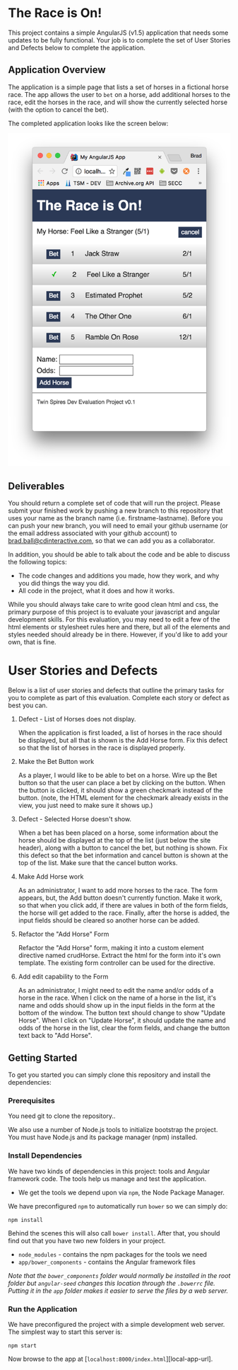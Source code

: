 # The Race is On!

This project contains a simple AngularJS (v1.5) application that needs some updates to be fully functional. 
Your job is to complete the set of User Stories and Defects below to complete the application.

## Application Overview

The application is a simple page that lists a set of horses in a fictional horse race. The app
allows the user to `bet` on a horse, add additional horses to the race, edit the horses in the race,
and will show the currently selected horse (with the option to cancel the bet).

The completed application looks like the screen below:

![finished product](https://github.com/Bradleycorn/cdi-dev-eval/raw/master/finished-product.png)


## Deliverables

You should return a complete set of code that will run the project. Please submit your finished work
by pushing a new branch to this repository that uses your name as the branch name (i.e. firstname-lastname). 
Before you can push your new branch, you will need to email your github username (or the email address associated with your github account) to brad.ball@cdinteractive.com, so that we can add you as a collaborator.

In addition, you should be able to talk about the code and be able to discuss the following topics:
* The code changes and additions you made, how they work, and why you did things the way you did.
* All code in the project, what it does and how it works.

While you should always take care to write good clean html and css, the primary purpose of this
project is to evaluate your javascript and angular development skills. For this evaluation, you
may need to edit a few of the html elements or stylesheet rules here and there, but all of the 
elements and styles needed should already be in there. However, if you'd like to add your own, 
that is fine.


# User Stories and Defects
Below is a list of user stories and defects that outline the primary tasks for you to complete as part of this evaluation. Complete each story or defect as best you can.

1. Defect - List of Horses does not display. 
   
   When the application is first loaded, a list of horses in the race should be displayed, but
   all that is shown is the Add Horse form. Fix this defect so that the list of horses in the race 
   is displayed properly.
   
2. Make the Bet Button work

    As a player, I would like to be able to bet on a horse. 
    Wire up the Bet button so that the user can place a bet by clicking on the button. 
    When the button is clicked, it should show a green checkmark instead of the button.
    (note, the HTML element for the checkmark already exists in the view, you just need to 
    make sure it shows up.)
    
3. Defect - Selected Horse doesn't show.

    When a bet has been placed on a horse, some information about the horse should be
    displayed at the top of the list (just below the site header), along with a button
    to cancel the bet, but nothing is shown. Fix this defect so that the bet information
    and cancel button is shown at the top of the list. Make sure that the cancel button works.
    
4. Make Add Horse work 
    
    As an administrator, I want to add more horses to the race. The form appears, but, the
    Add button doesn't currently function. Make it work, so that when you click add, if
    there are values in both of the form fields, the horse will get added to the race. Finally,
    after the horse is added, the input fields should be cleared so another horse can be added.
    
5. Refactor the "Add Horse" Form

    Refactor the "Add Horse" form, making it into a custom element directive named crudHorse.
    Extract the html for the form into it's own template. The existing form controller can
    be used for the directive.
    
    
6. Add edit capability to the Form

    As an administrator, I might need to edit the name and/or odds of a horse in the race. 
    When I click on the name of a horse in the list, it's name and odds should show up in the
    input fields in the form at the bottom of the window. The button text should change to show
    "Update Horse". When I click on "Update Horse", it should update the name and odds of the horse
    in the list, clear the form fields, and change the button text back to "Add Horse".
    
    
    


## Getting Started

To get you started you can simply clone this repository and install the dependencies:

### Prerequisites

You need git to clone the repository..

We also use a number of Node.js tools to initialize bootstrap the project. You must have Node.js
and its package manager (npm) installed.

### Install Dependencies

We have two kinds of dependencies in this project: tools and Angular framework code. The tools help
us manage and test the application.

* We get the tools we depend upon via `npm`, the Node Package Manager.

We have preconfigured `npm` to automatically run `bower` so we can simply do:

```
npm install
```

Behind the scenes this will also call `bower install`. After that, you should find out that you have
two new folders in your project.

* `node_modules` - contains the npm packages for the tools we need
* `app/bower_components` - contains the Angular framework files

*Note that the `bower_components` folder would normally be installed in the root folder but
`angular-seed` changes this location through the `.bowerrc` file. Putting it in the `app` folder
makes it easier to serve the files by a web server.*

### Run the Application

We have preconfigured the project with a simple development web server. The simplest way to start
this server is:

```
npm start
```

Now browse to the app at [`localhost:8000/index.html`][local-app-url].


